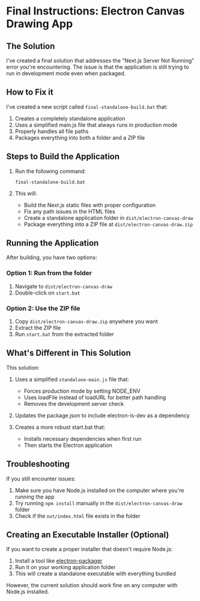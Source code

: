# Final Instructions: Electron Canvas Drawing App

## The Solution

I've created a final solution that addresses the "Next.js Server Not Running" error you're encountering. The issue is that the application is still trying to run in development mode even when packaged.

## How to Fix it

I've created a new script called `final-standalone-build.bat` that:

1. Creates a completely standalone application
2. Uses a simplified main.js file that always runs in production mode
3. Properly handles all file paths
4. Packages everything into both a folder and a ZIP file

## Steps to Build the Application

1. Run the following command:
   ```
   final-standalone-build.bat
   ```

2. This will:
   - Build the Next.js static files with proper configuration
   - Fix any path issues in the HTML files
   - Create a standalone application folder in `dist/electron-canvas-draw`
   - Package everything into a ZIP file at `dist/electron-canvas-draw.zip`

## Running the Application

After building, you have two options:

### Option 1: Run from the folder
1. Navigate to `dist/electron-canvas-draw`
2. Double-click on `start.bat`

### Option 2: Use the ZIP file
1. Copy `dist/electron-canvas-draw.zip` anywhere you want
2. Extract the ZIP file
3. Run `start.bat` from the extracted folder

## What's Different in This Solution

This solution:

1. Uses a simplified `standalone-main.js` file that:
   - Forces production mode by setting NODE_ENV
   - Uses loadFile instead of loadURL for better path handling
   - Removes the development server check

2. Updates the package.json to include electron-is-dev as a dependency

3. Creates a more robust start.bat that:
   - Installs necessary dependencies when first run
   - Then starts the Electron application

## Troubleshooting

If you still encounter issues:

1. Make sure you have Node.js installed on the computer where you're running the app
2. Try running `npm install` manually in the `dist/electron-canvas-draw` folder
3. Check if the `out/index.html` file exists in the folder

## Creating an Executable Installer (Optional)

If you want to create a proper installer that doesn't require Node.js:

1. Install a tool like [electron-packager](https://github.com/electron/electron-packager)
2. Run it on your working application folder
3. This will create a standalone executable with everything bundled

However, the current solution should work fine on any computer with Node.js installed.
